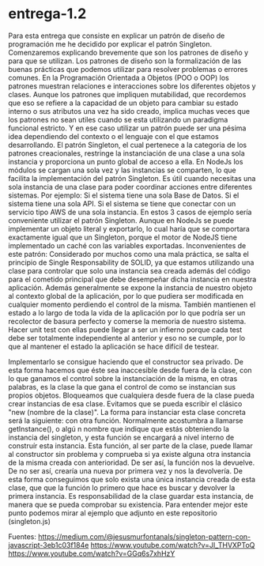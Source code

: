 # entrega-1.2

Para esta entrega que consiste en explicar un patrón de diseño de programación me he decidido por explicar el patrón Singleton.
Comenzaremos explicando brevemente que son los patrones de diseño y para que se utilizan.
Los patrones de diseño son la formalización de las buenas prácticas que podemos utilizar para resolver problemas o errores comunes.
En la Programación Orientada a Objetos (POO o OOP) los patrones muestran relaciones e interacciones sobre los diferentes objetos y clases. 
Aunque los patrones que impliquen mutabilidad, que recordemos que eso se refiere a la capacidad de un objeto para cambiar su estado interno o sus atributos una vez ha sido creado, implica muchas veces que los patrones no sean utiles cuando se esta utilizando un paradigma funcional estricto. Y en ese caso utilizar un patrón puede ser una pésima idea dependiendo del contexto o el lenguaje con el que estamos desarrollando.
El patrón Singleton, el cual pertenece a la categoria de los patrones creacionales, restringe la instanciación de una clase a una sola instancia y proporciona un punto global de acceso a ella. En NodeJs los módulos se cargan una sola vez y las instancias se comparten, lo que facilita la implementación del patrón Singleton.
Es útil cuando necesitas una sola instancia de una clase para poder coordinar acciones entre diferentes sistemas. Por ejemplo:
Si el sistema tiene una sola Base de Datos.
Si el sistema tiene una sola API.
Si el sistema se tiene que conectar con un servicio tipo AWS de una sola instancia.
En estos 3 casos de ejemplo sería conveniente utilizar el patrón Singleton.
Aunque en NodeJs se puede implementar un objeto literal y exportarlo, lo cual haría que se comportara exactamente igual que un Singleton, porque el motor de NodeJS tiene implementado un caché con las variables exportadas.
Inconvenientes de este patrón:
Considerado por muchos como una mala práctica, se salta el principio de Single Responsability de SOLID, ya que estamos utilizando una clase para controlar que solo una instancia sea creada además del código para el cometido principal que debe desempeñar dicha instancia en nuestra aplicación.
Además generalmente se expone la instancia de nuestro objeto al contexto global de la aplicación, por lo que pudiera ser modificada en cualquier momento perdiendo el control de la misma.
También mantienen el estado a lo largo de toda la vida de la aplicación por lo que podría ser un recolector de basura perfecto y comerse la memoria de nuestro sistema.
Hacer unit test con ellas puede llegar a ser un infierno porque cada test debe ser totalmente independiente al anterior y eso no se cumple, por lo que al mantener el estado la aplicación se hace difícil de testear.

Implementarlo se consigue haciendo que el constructor sea privado. De esta forma hacemos que éste sea inaccesible desde fuera de la clase, con lo que ganamos el control sobre la instanciación de la misma, en otras palabras, es la clase la que gana el control de como se instancian sus propios objetos. Bloqueamos que cualquiera desde fuera de la clase pueda crear instancias de esa clase.
Evitamos que se pueda escribir el clásico "new (nombre de la clase)".
La forma para instanciar esta clase concreta será la siguiente: con otra función. Normalmente acostumbra a llamarse getInstance(), o algú n nombre que indique que estás obteniendo la instancia del singleton, y esta función se encargará a nivel interno de construír esta instancia.
Esta función, al ser parte de la clase, puede llamar al constructor sin problema y comprueba si ya existe alguna otra instancia de la misma creada con anterioridad. De ser así, la función nos la devuelve.
De no ser así, crearía una nueva por primera vez y nos la devolvería. De esta forma conseguimos que solo exista una única instancia creada de esta clase, que que la función lo primero que hace es buscar y devolver la primera instancia.
Es responsabilidad de la clase guardar esta instancia, de manera que se pueda comprobar su existencia.
Para entender mejor este punto podemos mirar al ejemplo que adjunto en este repositorio (singleton.js)




Fuentes:
https://medium.com/@jesusmurfontanals/singleton-pattern-con-javascript-3eb1c03f184e
https://www.youtube.com/watch?v=JI_THVXPToQ
https://www.youtube.com/watch?v=GGq6s7xhHzY
